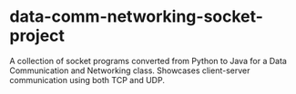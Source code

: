 # data-comm-networking-socket-project
 A collection of socket programs converted from Python to Java for a Data Communication and Networking class. Showcases client-server communication using both TCP and UDP.
